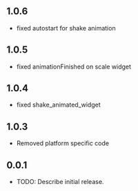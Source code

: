 ## 1.0.6

* fixed autostart for shake animation

## 1.0.5

* fixed animationFinished on scale widget

## 1.0.4

* fixed shake_animated_widget

## 1.0.3

* Removed platform specific code

## 0.0.1

* TODO: Describe initial release.